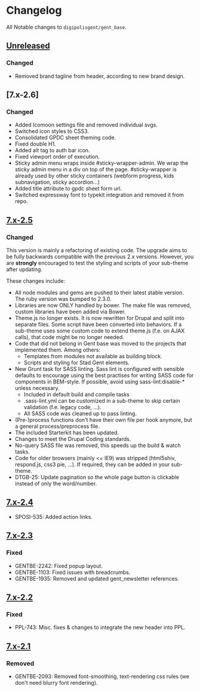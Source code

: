 # Changelog
All Notable changes to `digipolisgent/gent_base`.



## [Unreleased]
### Changed

* Removed brand tagline from header, according to new brand design.

## [7.x-2.6]
### Changed

* Added Icomoon settings file and removed individual svgs.
* Switched icon styles to CSS3.
* Consolidated GPDC sheet theming code.
* Fixed double H1.
* Added alt tag to auth bar icon.
* Fixed viewport order of execution.
* Sticky admin menu wraps inside #sticky-wrapper-admin.
   We wrap the sticky admin menu in a div on top of the page. #sticky-wrapper is already used by other
   sticky containers (webform progress, kids subnavigation, sticky accordion...)
* Added title attribute to gpdc sheet form url.
* Switched expressway font to typekit integration and removed it from repo.


## [7.x-2.5]
### Changed
This version is mainly a refactoring of existing code. The upgrade aims to be fully backwards compatible with the 
previous 2.x versions. 
However, you are **strongly** encouraged to test the styling and scripts of your sub-theme after updating. 

These changes include:
* All node modules and gems are pushed to their latest stable version. The ruby version was bumped to 2.3.0.
* Libraries are now ONLY handled by bower. The make file was removed, custom libraries have been added via Bower.
* Theme.js no longer exists. It is now rewritten for Drupal and split into separate files. Some script have been 
   converted into behaviors. If a sub-theme uses some custom code to extend theme.js (f.e. on AJAX calls), that code 
   might be no longer needed. 
* Code that did not belong in Gent base was moved to the projects that implemented them. Among others:
  * Templates from modules not available as building block.
  * Scripts and styling for Stad Gent elements.
* New Grunt task for SASS linting. Sass lint is configured with sensible defaults to encourage using the best practises
  for writing SASS code for components in BEM-style. If possible, avoid using sass-lint:disable-* unless necessary.
  * Included in default build and compile tasks
  * .sass-lint.yml can be customized in a sub-theme to skip certain validation (f.e. legacy code, ...).
  * All SASS code was cleaned up to pass linting.
* (Pre-)process functions don't have their own file per hook anymore, but a general process/preprocess file.
* The included Starterkit has been updated.
* Changes to meet the Drupal Coding standards.
* No-query SASS file was removed, this speeds up the build & watch tasks.
* Code for older browsers (mainly <= IE9) was stripped (html5shiv, respond.js, css3 pie, ...). If required, they can be
  added in your sub-theme.
* DTGB-25: Update pagination so the whole page button is clickable instead of only the word/number.



## [7.x-2.4]
* SPOSI-535: Added action links.



## [7.x-2.3]
### Fixed
* GENTBE-2242: Fixed popup layout.
* GENTBE-1103: Fixed issues with breadcrumbs.
* GENTBE-1935: Removed and updated gent_newsletter references.



## [7.x-2.2]
### Fixed
* PPL-743: Misc. fixes & changes to integrate the new header into PPL.



## [7.x-2.1]
### Removed
* GENTBE-2093: Removed font-smoothing, text-rendering css rules (we don't need blurry font rendering).


[Unreleased]: https://bitbucket.org/digipolisgent/drupal_theme_gent-base/branches/compare/7.x-2.x-dev%0D7.x-2.x
[7.x-2.5]: https://bitbucket.org/digipolisgent/drupal_theme_gent-base/branches/compare/7.x-2.5%0D7.x-7.x-2.4#diff
[7.x-2.4]: https://bitbucket.org/digipolisgent/drupal_theme_gent-base/branches/compare/7.x-2.4%0D7.x-7.x-2.3#diff
[7.x-2.3]: https://bitbucket.org/digipolisgent/drupal_theme_gent-base/branches/compare/7.x-2.3%0D7.x-7.x-2.2#diff
[7.x-2.2]: https://bitbucket.org/digipolisgent/drupal_theme_gent-base/branches/compare/7.x-2.2%0D7.x-2.1#diff
[7.x-2.1]: https://bitbucket.org/digipolisgent/drupal_theme_gent-base/commits/tag/7.x-2.1
